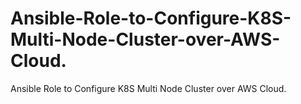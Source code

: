 # Ansible-Role-to-Configure-K8S-Multi-Node-Cluster-over-AWS-Cloud.
Ansible Role to Configure K8S Multi Node Cluster over AWS Cloud.
